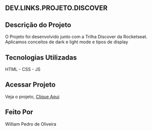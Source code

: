 ## DEV.LINKS.PROJETO.DISCOVER

## Descrição do Projeto 
O Projeto foi desenvolvido junto com a Trilha Discover da Rocketseat. 
Aplicamos conceitos de dark e light mode e tipos de display

## Tecnologias Utilizadas
HTML - CSS - JS

## Acessar Projeto
Veja o projeto, [Clique Aqui](https://fincao.github.io/Dev-Link/)


## Feito Por 
William Pedro de Oliveira
